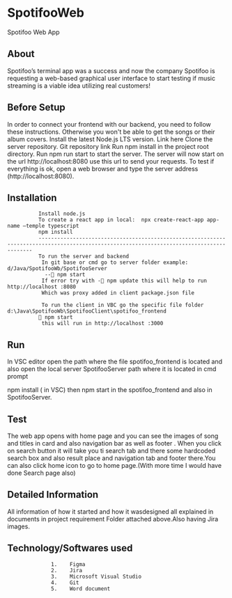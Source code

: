 # SpotifooWeb
Spotifoo Web App

## About

Spotifoo’s terminal app was a success and now the company Spotifoo is requesting a web-based graphical user interface to start testing if music streaming is a viable idea utilizing real customers!
## Before Setup
In order to connect your frontend with our backend, you need to follow these instructions. Otherwise you won't be able to get the songs or their album covers.
Install the latest Node.js LTS version. Link here
Clone the server repository. Git repository link
Run npm install in the project root directory.
Run npm run start to start the server.
The server will now start on the url http://localhost:8080 use this url to send your requests.
To test if everything is ok, open a web browser and type the server address (http://localhost:8080).

## Installation
     
              Install node.js 
              To create a react app in local:  npx create-react-app app-name –temple typescript
              npm install 
              ------------------------------------------------------------------------------------------------------------------------------------------
              To run the server and backend
               In git base or cmd go to server folder example:    d/Java/SpotifooWb/SpotifooServer
                -- npm start 
               If error try with - npm update this will help to run http://localhost :8080
               Which was proxy added in client package.json file

               To run the client in VBC go the specific file folder d:\Java\SpotifooWb\SpotifooClient\spotifoo_frontend
              	npm start
               this will run in http://localhost :3000 
               
## Run 
In VSC editor open the path where the file spotifoo_frontend is located and  also open  the local server SpotifooServer path where it is located  in cmd prompt 

 npm install ( in VSC) then npm start in the spotifoo_frontend and also in SpotifooServer.
 
 ## Test
 The web app opens with home page and you can see the images of song and titles in card and also navigation bar as well as footer . When you click on search button it will take you ti search tab and there some hardcoded 
 search box and also result place and navigation tab and footer there.You can also click home icon to go to home page.(With more time I would have done Search page also)
 
 ## Detailed Information
 All information of how it started and how it wasdesigned all explained in documents in project requirement Folder attached above.Also having Jira images.
 
 ## Technology/Softwares used
     
                  1.	Figma
                  2.	Jira
                  3.	Microsoft Visual Studio
                  4.	Git
                  5.	Word document


